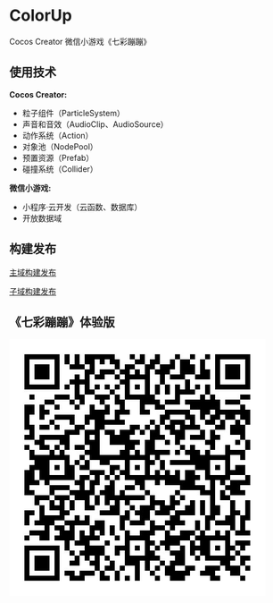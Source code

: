 # ColorUp
Cocos Creator 微信小游戏《七彩蹦蹦》

## 使用技术

**Cocos Creator:**
* 粒子组件（ParticleSystem）
* 声音和音效（AudioClip、AudioSource）
* 动作系统（Action）
* 对象池（NodePool）
* 预置资源（Prefab）
* 碰撞系统（Collider）

**微信小游戏:**
* 小程序·云开发（云函数、数据库）
* 开放数据域

## 构建发布

[主域构建发布](./ColorUp/README.md)

[子域构建发布](./ColorUpWXOpen/README.md)

## 《七彩蹦蹦》体验版

![QRCode](./ReadmeImage/qrcode.jpg)

